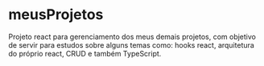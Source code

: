 # meusProjetos
Projeto react para gerenciamento dos meus demais projetos, com objetivo de servir para estudos sobre alguns temas como: hooks react, arquitetura do próprio react, CRUD e também TypeScript.
